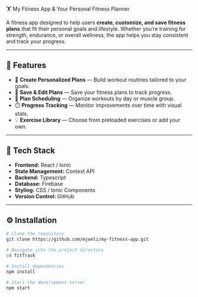 🏋 My Fitness App & Your Personal Fitness Planner

A fitness app designed to help users **create, customize, and save fitness plans** 
that fit their personal goals and lifestyle. Whether you’re training for strength, 
endurance, or overall wellness, the app helps you stay consistent and track your progress.

---

## 🚀 Features

- 📝 **Create Personalized Plans** — Build workout routines tailored to your goals.  
- 💾 **Save & Edit Plans** — Save your fitness plans to track progress.  
- 📅 **Plan Scheduling** — Organize workouts by day or muscle group.  
- ⏱️ **Progress Tracking** — Monitor improvements over time with visual stats.  
- 💡 **Exercise Library** — Choose from preloaded exercises or add your own.  

---

## 🧩 Tech Stack

- **Frontend:** React / Ionic  
- **State Management:** Context API 
- **Backend:** Typescript  
- **Database:** Firebase 
- **Styling:** CSS / Ionic Components  
- **Version Control:** GitHub  

---

## ⚙️ Installation

```bash
# Clone the repository
git clone https://github.com/mjoeli/my-fitness-app.git

# Navigate into the project directory
cd fitTrack

# Install dependencies
npm install 

# Start the development server
npm start
